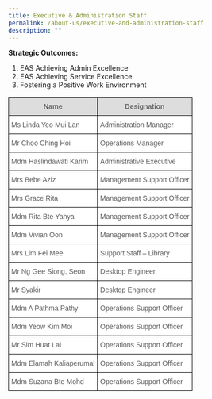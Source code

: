 ```yaml
---
title: Executive & Administration Staff
permalink: /about-us/executive-and-administration-staff
description: ""
---
```

**Strategic Outcomes:**  

1.  EAS Achieving Admin Excellence
2.  EAS Achieving Service Excellence
3.  Fostering a Positive Work Environment

<style type="text/css">
.tg  {border-collapse:collapse;border-spacing:0;}
.tg td{border-color:black;border-style:solid;border-width:1px;font-family:Arial, sans-serif;font-size:14px;
  overflow:hidden;padding:10px 5px;word-break:normal;}
.tg th{border-color:black;border-style:solid;border-width:1px;font-family:Arial, sans-serif;font-size:14px;
  font-weight:normal;overflow:hidden;padding:10px 5px;word-break:normal;}
.tg .tg-mzni{background-color:#FFF;color:#58595B;text-align:left;vertical-align:top}
.tg .tg-a4yv{background-color:#DDD;color:#666;font-weight:bold;text-align:center;vertical-align:top}
.tg .tg-vqji{background-color:#FFF;color:#58595B;text-align:left;vertical-align:middle}
</style>
<table class="tg">
<thead>
  <tr>
    <th class="tg-a4yv"><span style="color:#666;background-color:#DDD">Name</span></th>
    <th class="tg-a4yv"><span style="color:#666;background-color:#DDD">Designation</span></th>
  </tr>
</thead>
<tbody>
  <tr>
    <td class="tg-vqji">Ms Linda Yeo Mui Lan</td>
    <td class="tg-mzni">Administration Manager</td>
  </tr>
  <tr>
    <td class="tg-vqji">Mr Choo Ching Hoi</td>
    <td class="tg-vqji">Operations Manager</td>
  </tr>
  <tr>
    <td class="tg-vqji">Mdm Haslindawati Karim<br></td>
    <td class="tg-vqji">Administrative Executive</td>
  </tr>
  <tr>
    <td class="tg-mzni">Mrs Bebe Aziz </td>
    <td class="tg-mzni">Management Support Officer </td>
  </tr>
  <tr>
    <td class="tg-vqji">Mrs Grace Rita</td>
    <td class="tg-vqji">Management Support Officer</td>
  </tr>
  <tr>
    <td class="tg-mzni">Mdm Rita Bte Yahya </td>
    <td class="tg-vqji">Management Support Officer </td>
  </tr>
  <tr>
    <td class="tg-vqji">Mdm Vivian Oon</td>
    <td class="tg-vqji">Management Support Officer </td>
  </tr>
  <tr>
    <td class="tg-vqji">Mrs Lim Fei Mee</td>
    <td class="tg-vqji">Support Staff – Library</td>
  </tr>
  <tr>
    <td class="tg-vqji">Mr Ng Gee Siong, Seon</td>
    <td class="tg-vqji">Desktop Engineer</td>
  </tr>
  <tr>
    <td class="tg-mzni"><span style="font-weight:normal;color:#58595B">Mr Syakir</span></td>
    <td class="tg-vqji">Desktop Engineer</td>
  </tr>
  <tr>
    <td class="tg-vqji">Mdm A Pathma Pathy</td>
    <td class="tg-vqji">Operations Support Officer</td>
  </tr>
  <tr>
    <td class="tg-mzni">Mdm Yeow Kim Moi</td>
    <td class="tg-vqji">Operations Support Officer</td>
  </tr>
  <tr>
    <td class="tg-mzni">Mr Sim Huat Lai</td>
    <td class="tg-vqji">Operations Support Officer</td>
  </tr>
  <tr>
    <td class="tg-mzni">Mdm Elamah Kaliaperumal</td>
    <td class="tg-vqji">Operations Support Officer</td>
  </tr>
  <tr>
    <td class="tg-vqji">Mdm Suzana Bte Mohd</td>
    <td class="tg-vqji">Operations Support Officer</td>
  </tr>
</tbody>
</table>